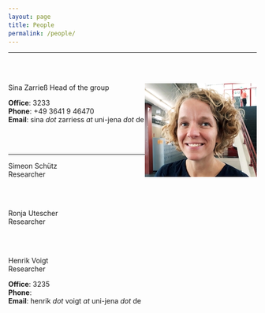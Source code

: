 ```yaml
---
layout: page
title: People
permalink: /people/
---
```


______

<br/><br/>

<img style="float: right;" src="/assets/profilesina.jpg">
  Sina Zarrieß  
  Head of the group  

  __Office__: 3233  
  __Phone__: +49 3641 9 46470    
  __Email__: sina *dot* zarriess *at* uni-jena *dot* de  

<br/><br/>

______


<!-- <img style="float: right;" src="/assets/profilesina.jpg"> -->
  Simeon Schütz  
  Researcher  

<!-- 
  __Office__: 3233  
  __Phone__: +49 3641 9 46470    
  __Email__: sina *dot* zarriess *at* uni-jena *dot* de  
-->

<br/><br/>


<!-- <img style="float: right;" src="/assets/profilesina.jpg"> -->
  Ronja Utescher  
  Researcher  

<!-- 
  __Office__: 3233  
  __Phone__: +49 3641 9 46470    
  __Email__: sina *dot* zarriess *at* uni-jena *dot* de  
-->

<br/><br/>


<!-- <img style="float: right;" src="/assets/profilesina.jpg"> -->
  Henrik Voigt  
  Researcher  

  __Office__: 3235  
  __Phone__:     
  __Email__: henrik *dot* voigt *at* uni-jena *dot* de  

<br/><br/>